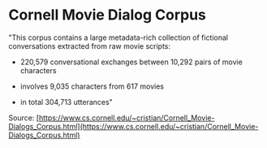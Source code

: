# Cornell Movie Dialog Corpus

"This corpus contains a large metadata-rich collection of fictional conversations extracted from raw movie scripts:

- 220,579 conversational exchanges between 10,292 pairs of movie characters

- involves 9,035 characters from 617 movies

- in total 304,713 utterances"

Source: [https://www.cs.cornell.edu/~cristian/Cornell_Movie-Dialogs_Corpus.html](https://www.cs.cornell.edu/~cristian/Cornell_Movie-Dialogs_Corpus.html)